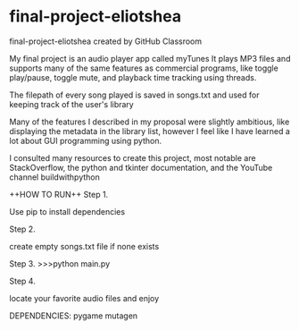 # final-project-eliotshea
final-project-eliotshea created by GitHub Classroom

My final project is an audio player app called myTunes
It plays MP3 files and supports many of the same features as commercial programs, like toggle play/pause, toggle mute, and playback time
tracking using threads.

The filepath of every song played is saved in songs.txt and used for keeping track of the user's library

Many of the features I described in my proposal were slightly ambitious, like displaying the metadata in the library list, however I
feel like I have learned a lot about GUI programming using python.

I consulted many resources to create this project, most notable are StackOverflow, the python and tkinter documentation,
and the YouTube channel buildwithpython

++HOW TO RUN++
Step 1.

  Use pip to install dependencies
  
Step 2.

  create empty songs.txt file if none exists
  
Step 3.
  \>\>\>python main.py
  
Step 4.

  locate your favorite audio files and enjoy
  

DEPENDENCIES:
  pygame
  mutagen
